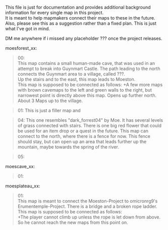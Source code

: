 This file is just for documentation and provides additional background information for every single map in this project.  
It is meant to help mapmakers connect their maps to these in the future. Also, please see this as a suggestion rather than a fixed plan. This is just what I've got in mind.  
  
DM me anywhere if i missed any placeholder ??? once the project releases.  
  
moesforest_xx:  
> 00:  
> This map contains a small human-made cave, that was used in an attempt to break into Guynmart Castle. The path leading to the north connects the Guynmart area to a village, called ???.  
> Up the stairs and to the east, this map leads to Moeston.  
> This map is supposed to be connected as follows:
> +A few more maps with brown cavemaps to the left and green walls to the right, but narrowest point is directly above this map. Opens up further north. About 3 Maps up to the village.  

> 01:
> This is just a filler map and

> 04:
> This one resembles "dark_forrest04" by Moe. It has several levels of grass connected with stairs. There is one big red flower that could be used for an item drop or a quest in the future.
> This map can connect to the north, where there is a fence for now. This fence should stay, but can open up an area that leads further up the mountain, maybe towards the spring of the river.

> 05:
> 
  
moescave_xx:  
> 01:  
  
moesplateau_xx:  
> 01:  
> This map is meant to connect the Moeston-Project to omicronrg9's Erumentemple-Project. There is a bridge and a broken rope ladder.  
> This map is supposed to be connected as follows:  
> +The player cannot climb up unless the rope is let down from above. So he cannot reach the new maps from this point on.  
